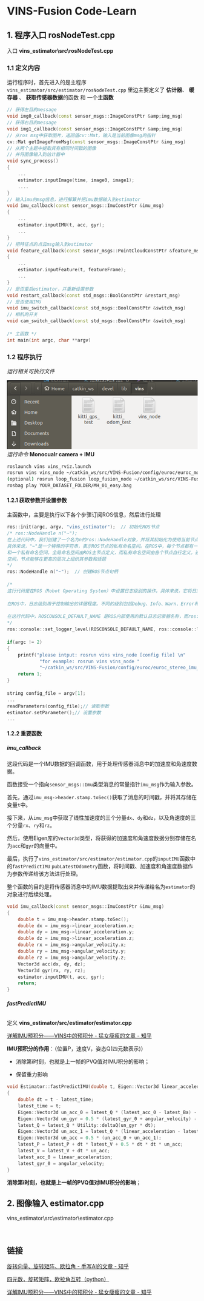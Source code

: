# VINS-Fusion Code-Learn

## 1. 程序入口 rosNodeTest.cpp
入口 **vins_estimator\src\rosNodeTest.cpp**

### 1.1 定义内容

运行程序时，首先进入的是主程序`vins_estimator/src/estimator/rosNodeTest.cpp`
里边主要定义了 **估计器**、 **缓存器** 、 **获取传感器数据**的函数 和 一个**主函数**

```c++ 
// 获得左目的message
void img0_callback(const sensor_msgs::ImageConstPtr &amp;img_msg)
// 获得右目的message
void img1_callback(const sensor_msgs::ImageConstPtr &amp;img_msg)
// 从ros msg中获取图片，返回值cv::Mat，输入是当前图像msg的指针
cv::Mat getImageFromMsg(const sensor_msgs::ImageConstPtr &img_msg)
// 从两个主题中提取具有相同时间戳的图像
// 并将图像输入到估计器中
void sync_process()
{
    ...
    estimator.inputImage(time, image0, image1);
    ....
}
// 输入imu的msg信息，进行解算并把imu数据输入到estimator
void imu_callback(const sensor_msgs::ImuConstPtr &imu_msg)
{
    ...
    estimator.inputIMU(t, acc, gyr);
    ...
}
// 把特征点的点云msg输入到estimator
void feature_callback(const sensor_msgs::PointCloudConstPtr &feature_msg)
{
    ...
    estimator.inputFeature(t, featureFrame);
    ...
}
// 是否重启estimator，并重新设置参数
void restart_callback(const std_msgs::BoolConstPtr &restart_msg)
// 是否使用IMU
void imu_switch_callback(const std_msgs::BoolConstPtr &switch_msg)
// 相机的开关
void cam_switch_callback(const std_msgs::BoolConstPtr &switch_msg)

/* 主函数 */
int main(int argc, char **argv)
```

### 1.2 程序执行
*运行相关可执行文件*

![可执行文件](img/image-20231206180444096.png)
*运行命令*
**Monocualr camera + IMU**

```sh
roslaunch vins vins_rviz.launch
rosrun vins vins_node ~/catkin_ws/src/VINS-Fusion/config/euroc/euroc_mono_imu_config.yaml 
(optional) rosrun loop_fusion loop_fusion_node ~/catkin_ws/src/VINS-Fusion/config/euroc/euroc_mono_imu_config.yaml 
rosbag play YOUR_DATASET_FOLDER/MH_01_easy.bag
```
#### 1.2.1 获取参数并设置参数
主函数中，主要是执行以下各个步骤订阅ROS信息，然后进行处理
```c++
ros::init(argc, argv, "vins_estimator");  // 初始化ROS节点
/* ros::NodeHandle n("~");
在上述代码中，我们创建了一个名为n的ros::NodeHandle对象，并将其初始化为使用当前节点的私有命名空间。
具体来说，"~"是一个特殊的字符串，表示ROS节点的私有命名空间。在ROS中，每个节点都有一个全局命名空间
和一个私有命名空间。全局命名空间由ROS主节点定义，而私有命名空间由各个节点自行定义。通过使用私有命名
空间，节点能够在更高的层次上组织其参数和话题
*/
ros::NodeHandle n("~");  // 创建ROS节点句柄

/*
这行代码是在ROS（Robot Operating System）中设置日志级别的操作。具体来说，它将日志记录器的级别设置为Info级别。

在ROS中，日志级别用于控制输出的详细程度。不同的级别包括Debug、Info、Warn、Error和Fatal，级别从低到高逐渐增加。通过设置日志级别，你可以决定要输出哪个级别及以上的日志消息。

在这行代码中，ROSCONSOLE_DEFAULT_NAME 是ROS内部使用的默认日志记录器名称，而ros::console::levels::Info 则是一个表示Info级别的枚举值。通过调用ros::console::set_logger_level函数，将默认日志记录器的级别设置为Info，这意味着只有Info级别及以上的日志消息会被输出。
*/
ros::console::set_logger_level(ROSCONSOLE_DEFAULT_NAME, ros::console::levels::Info);

if(argc != 2)
{
    printf("please intput: rosrun vins vins_node [config file] \n"
            "for example: rosrun vins vins_node "
            "~/catkin_ws/src/VINS-Fusion/config/euroc/euroc_stereo_imu_config.yaml \n");
    return 1;
}

string config_file = argv[1];
...
readParameters(config_file);// 读取参数
estimator.setParameter();// 设置参数
...

```

#### 1.2.2 重要函数

##### imu_callback

这段代码是一个IMU数据的回调函数，用于处理传感器消息中的加速度和角速度数据。

函数接受一个指向`sensor_msgs::Imu`类型消息的常量指针`imu_msg`作为输入参数。

首先，通过`imu_msg->header.stamp.toSec()`获取了消息的时间戳，并将其存储在变量`t`中。

接下来，从`imu_msg`中获取了线性加速度的三个分量`dx`、`dy`和`dz`，以及角速度的三个分量`rx`、`ry`和`rz`。

然后，使用Eigen库的`Vector3d`类型，将获得的加速度和角速度数据分别存储在名为`acc`和`gyr`的向量中。

最后，执行了`vins_estimator/src/estimator/estimator.cpp`的`inputIMU`函数中的`fastPredictIMU` `pubLatestOdometry`函数，将时间戳、加速度和角速度数据作为参数传递给该方法进行处理。

整个函数的目的是将传感器消息中的IMU数据提取出来并传递给名为`estimator`的对象进行后续处理。

```C++
void imu_callback(const sensor_msgs::ImuConstPtr &imu_msg)
{
    double t = imu_msg->header.stamp.toSec();
    double dx = imu_msg->linear_acceleration.x;
    double dy = imu_msg->linear_acceleration.y;
    double dz = imu_msg->linear_acceleration.z;
    double rx = imu_msg->angular_velocity.x;
    double ry = imu_msg->angular_velocity.y;
    double rz = imu_msg->angular_velocity.z;
    Vector3d acc(dx, dy, dz);
    Vector3d gyr(rx, ry, rz);
    estimator.inputIMU(t, acc, gyr);
    return;
}
```

###### **fastPredictIMU**

定义 **vins_estimator/src/estimator/estimator.cpp**

[详解IMU预积分——VINS中的预积分 - 猛女瘦瘦的文章 - 知乎](https://zhuanlan.zhihu.com/p/534577566)

**IMU预积分的作用**：（位置P，速度V，姿态Q(四元数表示)）

- 消除第i时刻，也就是上一帧的PVQ值对IMU积分的影响；

- 保留重力影响

```c++
void Estimator::fastPredictIMU(double t, Eigen::Vector3d linear_acceleration, Eigen::Vector3d angular_velocity)
{
    double dt = t - latest_time;
    latest_time = t;
    Eigen::Vector3d un_acc_0 = latest_Q * (latest_acc_0 - latest_Ba) - g;
    Eigen::Vector3d un_gyr = 0.5 * (latest_gyr_0 + angular_velocity) - latest_Bg;
    latest_Q = latest_Q * Utility::deltaQ(un_gyr * dt);
    Eigen::Vector3d un_acc_1 = latest_Q * (linear_acceleration - latest_Ba) - g;
    Eigen::Vector3d un_acc = 0.5 * (un_acc_0 + un_acc_1);
    latest_P = latest_P + dt * latest_V + 0.5 * dt * dt * un_acc;
    latest_V = latest_V + dt * un_acc;
    latest_acc_0 = linear_acceleration;
    latest_gyr_0 = angular_velocity;
}
```

**消除第i时刻，也就是上一帧的PVQ值对IMU积分的影响**；

## 2. 图像输入 estimator.cpp

vins_estimator\src\estimator\estimator.cpp

​	

## 链接

[旋转向量、旋转矩阵、欧拉角 - 手写AI的文章 - 知乎](https://zhuanlan.zhihu.com/p/401806150)

[四元数，旋转矩阵，欧拉角互转（python）](https://blog.csdn.net/weixin_45024226/article/details/125114042)

[详解IMU预积分——VINS中的预积分 - 猛女瘦瘦的文章 - 知乎](https://zhuanlan.zhihu.com/p/534577566)

